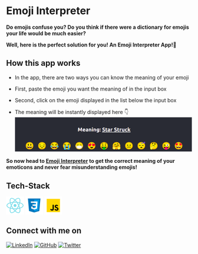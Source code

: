 # Emoji Interpreter

**Do emojis confuse you? Do you think if there were a dictionary for emojis your life would be much easier?**

**Well, here is the perfect solution for you! An Emoji Interpreter App!🥳**

## How this app works

* In the app, there are two ways you can know the meaning of your emoji

* First, paste the emoji you want the meaning of in the input box

* Second, click on the emoji displayed in the list below the input box

* The meaning will be instantly displayed here 👇
![meaning displayed here](./public/readme-images/meaning-displyed.png)

**So now head to [Emoji Interpreter]() to get the correct meaning of your emoticons and never fear misunderstanding emojis!**

## Tech-Stack
![React logo](./public/readme-images/react.png) ![CSS logo](./public/readme-images/css3.png) ![JavaScript logo](./public/readme-images/javascript.png)
<br>

## Connect with me on

[![LinkedIn](	https://img.shields.io/badge/LINKEDIN-10?logo=linkedin&color=blue)](https://www.linkedin.com/in/shraddha-1402/)
[![GitHub](	https://img.shields.io/badge/GITHUB-10?logo=github&color=black)](https://github.com/shraddha-1402)
[![Twitter](	https://img.shields.io/badge/TWITTER-10?logo=twitter&logoColor=white&color=blue)](https://twitter.com/ShraddhaGupta08)
 